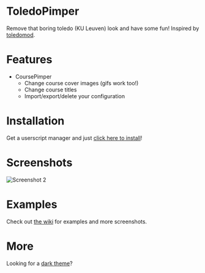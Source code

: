 # ToledoPimper
Remove that boring toledo (KU Leuven) look and have some fun! Inspired by [toledomod](https://github.com/Sigurd3K/ToledoMod).

# Features
- CoursePimper
    - Change course cover images (gifs work too!)
    - Change course titles
    - Import/export/delete your configuration

# Installation
Get a userscript manager and just [click here to install](https://github.com/sleeyax/ToledoPimper/raw/master/ToledoPimper.user.js)!

# Screenshots
![Screenshot 2](https://i.imgur.com/VYosZwV.png)

# Examples
Check out [the wiki](https://github.com/sleeyax/ToledoPimper/wiki/Quickstart) for examples and more screenshots.

# More
Looking for a [dark theme](https://userstyles.org/styles/148080/toledo-dark-theme)?
